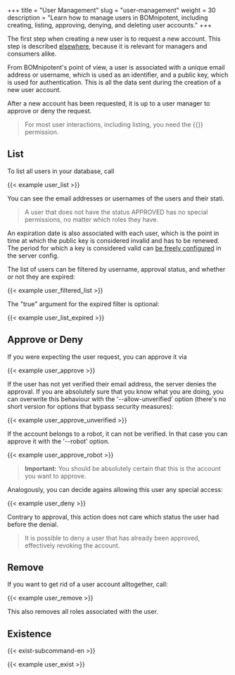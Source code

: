 +++
title = "User Management"
slug = "user-management"
weight = 30
description = "Learn how to manage users in BOMnipotent, including creating, listing, approving, denying, and deleting user accounts."
+++

The first step when creating a new user is to request a new account. This step is described [elsewhere](/client/basics/account-creation/), because it is relevant for managers and consumers alike.

From BOMnipotent's point of view, a user is associated with a unique email address or username, which is used as an identifier, and a public key, which is used for authentication. This is all the data sent during the creation of a new user account.

After a new account has been requested, it is up to a user manager to approve or deny the request.

> For most user interactions, including listing, you need the {{<user-management-en>}} permission.

## List

To list all users in your database, call

{{< example user_list >}}

You can see the email addresses or usernames of the users and their stati. 

> A user that does not have the status APPROVED has no special permissions, no matter which roles they have.

An expiration date is also associated with each user, which is the point in time at which the public key is considered invalid and has to be renewed. The period for which a key is considered valid can [be freely configured](/server/configuration/optional/user-expiration-period/) in the server config.

The list of users can be filtered by username, approval status, and whether or not they are expired:

{{< example user_filtered_list >}}

The "true" argument for the expired filter is optional:

{{< example user_list_expired >}}

## Approve or Deny

If you were expecting the user request, you can approve it via

{{< example user_approve >}}

If the user has not yet verified their email address, the server denies the approval. If you are absolutely sure that you know what you are doing, you can overwrite this behaviour with the '--allow-unverified' option (there's no short version for options that bypass security measures):

{{< example user_approve_unverified >}}

If the account belongs to a robot, it can not be verified. In that case you can approve it with the '--robot' option.

{{< example user_approve_robot >}}

> **Important:** You should be absolutely certain that this is the account you want to approve.

Analogously, you can decide agains allowing this user any special access:

{{< example user_deny >}}

Contrary to approval, this action does not care which status the user had before the denial.

> It is possible to deny a user that has already been approved, effectively revoking the account.

## Remove

If you want to get rid of a user account alltogether, call:

{{< example user_remove >}}

This also removes all roles associated with the user.

## Existence

{{< exist-subcommand-en >}}

{{< example user_exist >}}
